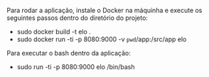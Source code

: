 Para rodar a aplicação, instale o Docker na máquinha e execute os seguintes
passos dentro do diretório do projeto:

- sudo docker build -t elo .
- sudo docker run -ti -p 8080:9000 -v `pwd`/app:/src/app elo

Para executar o bash dentro da aplicação:

- sudo run -ti -p 8080:9000 elo /bin/bash
